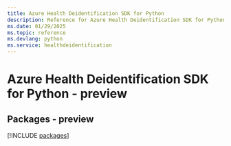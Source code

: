 ```yaml
---
title: Azure Health Deidentification SDK for Python
description: Reference for Azure Health Deidentification SDK for Python
ms.date: 01/29/2025
ms.topic: reference
ms.devlang: python
ms.service: healthdeidentification
---
```

# Azure Health Deidentification SDK for Python - preview
## Packages - preview
[!INCLUDE [packages](health-deidentification-index.md)]